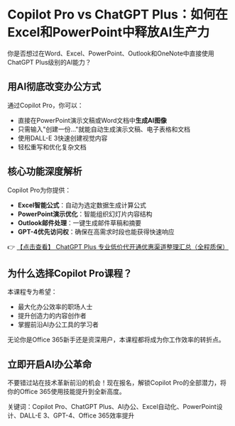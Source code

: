 # Copilot Pro vs ChatGPT Plus：如何在Excel和PowerPoint中释放AI生产力

你是否想过在Word、Excel、PowerPoint、Outlook和OneNote中直接使用ChatGPT Plus级别的AI能力？

## 用AI彻底改变办公方式

通过Copilot Pro，你可以：
- 直接在PowerPoint演示文稿或Word文档中**生成AI图像**
- 只需输入"创建一份..."就能自动生成演示文稿、电子表格和文档
- 使用DALL-E 3快速创建视觉内容
- 轻松重写和优化复杂文档

## 核心功能深度解析

Copilot Pro为你提供：
- **Excel智能公式**：自动为选定数据生成计算公式
- **PowerPoint演示优化**：智能组织幻灯片内容结构
- **Outlook邮件处理**：一键生成邮件草稿和摘要
- **GPT-4优先访问权**：确保在高需求时段也能获得快速响应

👉 [【点击查看】 ChatGPT Plus 专业低价代开通优惠渠道整理汇总（全程质保）](https://bit.ly/DaiKai)

## 为什么选择Copilot Pro课程？

本课程专为希望：
- 最大化办公效率的职场人士
- 提升创造力的内容创作者
- 掌握前沿AI办公工具的学习者

无论你是Office 365新手还是资深用户，本课程都将成为你工作效率的转折点。

## 立即开启AI办公革命

不要错过站在技术革新前沿的机会！现在报名，解锁Copilot Pro的全部潜力，将你的Office 365使用技能提升到全新高度。

关键词：Copilot Pro、ChatGPT Plus、AI办公、Excel自动化、PowerPoint设计、DALL-E 3、GPT-4、Office 365效率提升